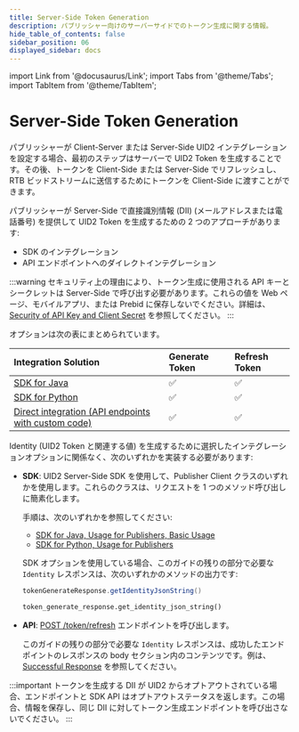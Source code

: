 ```yaml
---
title: Server-Side Token Generation
description: パブリッシャー向けのサーバーサイドでのトークン生成に関する情報。
hide_table_of_contents: false
sidebar_position: 06
displayed_sidebar: docs
---
```


import Link from '@docusaurus/Link';
import Tabs from '@theme/Tabs';
import TabItem from '@theme/TabItem';

# Server-Side Token Generation

パブリッシャーが Client-Server または Server-Side UID2 インテグレーションを設定する場合、最初のステップはサーバーで UID2 Token を生成することです。その後、トークンを Client-Side または Server-Side でリフレッシュし、RTB ビッドストリームに送信するためにトークンを Client-Side に渡すことができます。

パブリッシャーが Server-Side で直接識別情報 (<Link href="../ref-info/glossary-uid#gl-dii">DII</Link>) (メールアドレスまたは電話番号) を提供して UID2 Token を生成するための 2 つのアプローチがあります:

- SDK のインテグレーション
- API エンドポイントへのダイレクトインテグレーション

:::warning
セキュリティ上の理由により、トークン生成に使用される API キーとシークレットは Server-Side で呼び出す必要があります。これらの値を Web ページ、モバイルアプリ、または Prebid に保存しないでください。詳細は、[Security of API Key and Client Secret](../getting-started/gs-credentials.md#security-of-api-key-and-client-secret) を参照してください。
:::

オプションは次の表にまとめられています。

| Integration Solution | Generate Token | Refresh Token |
| :--- | :--- | :--- |
| [SDK for Java](../sdks/sdk-ref-java.md) | ✅ | ✅ |
| [SDK for Python](../sdks/sdk-ref-python.md) | ✅ | ✅ |
| [Direct integration (API endpoints with custom code)](../endpoints/post-token-generate.md) | ✅ | ✅ |

<Link href="../ref-info/glossary-uid#gl-identity">Identity</Link> (UID2 Token と関連する値) を生成するために選択したインテグレーションオプションに関係なく、次のいずれかを実装する必要があります:

- **SDK**: UID2 Server-Side SDK を使用して、Publisher Client クラスのいずれかを使用します。これらのクラスは、リクエストを 1 つのメソッド呼び出しに簡素化します。

   手順は、次のいずれかを参照してください:
   
   - [SDK for Java, Usage for Publishers, Basic Usage](../sdks/sdk-ref-java.md#basic-usage)
   - [SDK for Python, Usage for Publishers](../sdks/sdk-ref-python.md#usage-for-publishers)

   SDK オプションを使用している場合、このガイドの残りの部分で必要な `Identity` レスポンスは、次のいずれかのメソッドの出力です:

   <Tabs groupId="language-selection">
   <TabItem value='java' label='Java'>

   ```java
   tokenGenerateResponse.getIdentityJsonString()
   ```

   </TabItem>
   <TabItem value='py' label='Python'>

   ```py
   token_generate_response.get_identity_json_string()
   ```

   </TabItem>
   </Tabs>

- **API**: [POST&nbsp;/token/refresh](../endpoints/post-token-refresh.md) エンドポイントを呼び出します。

  このガイドの残りの部分で必要な `Identity` レスポンスは、成功したエンドポイントのレスポンスの body セクション内のコンテンツです。例は、[Successful Response](../endpoints/post-token-generate.md#successful-response) を参照してください。
  
:::important
トークンを生成する DII が UID2 からオプトアウトされている場合、エンドポイントと SDK API はオプトアウトステータスを返します。この場合、情報を保存し、同じ DII に対してトークン生成エンドポイントを呼び出さないでください。
:::
